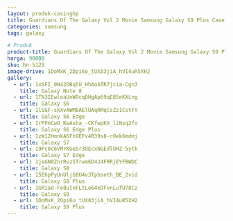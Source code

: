 ```yaml
---
layout: produk-casinghp
title: Guardians Of The Galaxy Vol 2 Movie Samsung Galaxy S9 Plus Case
categories: samsung
tags: galaxy

# Produk
product-title: Guardians Of The Galaxy Vol 2 Movie Samsung Galaxy S9 Plus Case
harga: 90000
sku: hn-5128
image-drive: 1DoMxK_2Dpi6o_tUX83jiA_hVI4uR5XH2
gallery:
  - url: 1xSFI_0N42OBqlU_HhAoATR7jcia-Cgn3
    title: Galaxy Note 8
  - url: 1TN3IEwloaUnW9cqDHgAp69qE85eKXLng
    title: Galaxy S6
  - url: 1lSGF-skXvAWM8AElUAqRMqCsZz1CstFY
    title: Galaxy S6 Edge
  - url: 1rPFmCwO_KwAsba_-CKfwpKX_liNsq2fo
    title: Galaxy S6 Edge Plus
  - url: 1zW12HmnkA6Fh9EFv4R39s8-rOek6mdmj
    title: Galaxy S7
  - url: 19Pc0c6VMrKGeSr3OEcxNGEdlUHZ-5ytk
    title: Galaxy S7 Edge
  - url: 1jeGN0ZnrRvzSTrwm6D4J4FRRjEYFBWDC
    title: Galaxy S8
  - url: 15EhpPyUnUljG8U4v3Tpbseth_BE_2vid
    title: Galaxy S8 Plus
  - url: 1GRiad-Fe8ulnFLtLo64eDFvnLufU78Cz
    title: Galaxy S9
  - url: 1DoMxK_2Dpi6o_tUX83jiA_hVI4uR5XH2
    title: Galaxy S9 Plus
---
```

